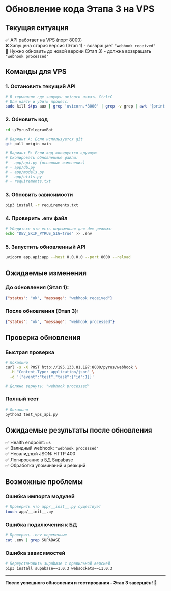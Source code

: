 # Обновление кода Этапа 3 на VPS

## Текущая ситуация
✅ API работает на VPS (порт 8000)  
❌ Запущена старая версия (Этап 1) - возвращает `"webhook received"`  
🎯 Нужно обновить до новой версии (Этап 3) - должна возвращать `"webhook processed"`  

## Команды для VPS

### 1. Остановить текущий API
```bash
# В терминале где запущен uvicorn нажать Ctrl+C
# Или найти и убить процесс:
sudo kill $(ps aux | grep 'uvicorn.*8000' | grep -v grep | awk '{print $2}')
```

### 2. Обновить код
```bash
cd ~/PyrusTelegramBot

# Вариант A: Если используется git
git pull origin main

# Вариант B: Если код копируется вручную
# Скопировать обновленные файлы:
# - app/api.py (основные изменения)
# - app/db.py  
# - app/models.py
# - app/utils.py
# - requirements.txt
```

### 3. Обновить зависимости
```bash
pip3 install -r requirements.txt
```

### 4. Проверить .env файл
```bash
# Убедиться что есть переменная для dev режима:
echo "DEV_SKIP_PYRUS_SIG=true" >> .env
```

### 5. Запустить обновленный API
```bash
uvicorn app.api:app --host 0.0.0.0 --port 8000 --reload
```

## Ожидаемые изменения

### До обновления (Этап 1):
```json
{"status": "ok", "message": "webhook received"}
```

### После обновления (Этап 3):
```json
{"status": "ok", "message": "webhook processed"}
```

## Проверка обновления

### Быстрая проверка
```bash
# Локально
curl -s -X POST http://195.133.81.197:8000/pyrus/webhook \
  -H "Content-Type: application/json" \
  -d '{"event":"test","task":{"id":1}}'

# Должно вернуть: "webhook processed"
```

### Полный тест
```bash
# Локально
python3 test_vps_api.py
```

## Ожидаемые результаты после обновления

✅ Health endpoint: `ok`  
✅ Валидный webhook: `"webhook processed"`  
✅ Невалидный JSON: HTTP 400  
✅ Логирование в БД Supabase  
✅ Обработка упоминаний и реакций  

## Возможные проблемы

### Ошибка импорта модулей
```bash
# Проверить что app/__init__.py существует
touch app/__init__.py
```

### Ошибка подключения к БД
```bash
# Проверить .env переменные
cat .env | grep SUPABASE
```

### Ошибка зависимостей
```bash
# Переустановить supabase с правильной версией
pip3 install supabase==1.0.3 websockets==11.0.3
```

---

**После успешного обновления и тестирования - Этап 3 завершён! 🚀**
